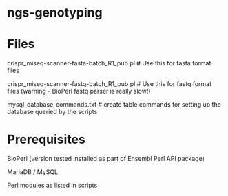 # ngs-genotyping
# Files
crispr_miseq-scanner-fasta-batch_R1_pub.pl  #  Use this for fasta format files

crispr_miseq-scanner-fastq-batch_R1_pub.pl  #  Use this for fastq format files (warning - BioPerl fastq parser is really slow!)

mysql_database_commands.txt # create table commands for setting up the database queried by the scripts

# Prerequisites
BioPerl (version tested installed as part of Ensembl Perl API package)

MariaDB / MySQL

Perl modules as listed in scripts
